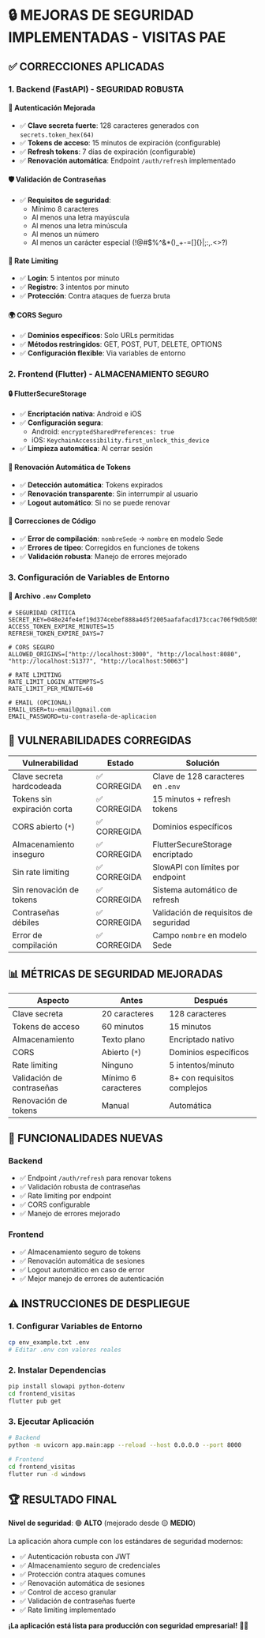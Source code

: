 # 🔒 MEJORAS DE SEGURIDAD IMPLEMENTADAS - VISITAS PAE

## ✅ **CORRECCIONES APLICADAS**

### **1. Backend (FastAPI) - SEGURIDAD ROBUSTA**

#### **🔑 Autenticación Mejorada**
- ✅ **Clave secreta fuerte**: 128 caracteres generados con `secrets.token_hex(64)`
- ✅ **Tokens de acceso**: 15 minutos de expiración (configurable)
- ✅ **Refresh tokens**: 7 días de expiración (configurable)
- ✅ **Renovación automática**: Endpoint `/auth/refresh` implementado

#### **🛡️ Validación de Contraseñas**
- ✅ **Requisitos de seguridad**:
  - Mínimo 8 caracteres
  - Al menos una letra mayúscula
  - Al menos una letra minúscula
  - Al menos un número
  - Al menos un carácter especial (!@#$%^&*()_+-=[]{}|;:,.<>?)

#### **🚦 Rate Limiting**
- ✅ **Login**: 5 intentos por minuto
- ✅ **Registro**: 3 intentos por minuto
- ✅ **Protección**: Contra ataques de fuerza bruta

#### **🌍 CORS Seguro**
- ✅ **Dominios específicos**: Solo URLs permitidas
- ✅ **Métodos restringidos**: GET, POST, PUT, DELETE, OPTIONS
- ✅ **Configuración flexible**: Via variables de entorno

### **2. Frontend (Flutter) - ALMACENAMIENTO SEGURO**

#### **🔒 FlutterSecureStorage**
- ✅ **Encriptación nativa**: Android e iOS
- ✅ **Configuración segura**: 
  - Android: `encryptedSharedPreferences: true`
  - iOS: `KeychainAccessibility.first_unlock_this_device`
- ✅ **Limpieza automática**: Al cerrar sesión

#### **🔄 Renovación Automática de Tokens**
- ✅ **Detección automática**: Tokens expirados
- ✅ **Renovación transparente**: Sin interrumpir al usuario
- ✅ **Logout automático**: Si no se puede renovar

#### **🐛 Correcciones de Código**
- ✅ **Error de compilación**: `nombreSede` → `nombre` en modelo Sede
- ✅ **Errores de tipeo**: Corregidos en funciones de tokens
- ✅ **Validación robusta**: Manejo de errores mejorado

### **3. Configuración de Variables de Entorno**

#### **📝 Archivo `.env` Completo**
```env
# SEGURIDAD CRÍTICA
SECRET_KEY=048e24fe4ef19d374cebef888a4d5f2005aafafacd173ccac706f9db5d05d49e108f565497664be1a07e842c06b28f1ecc2791d578ebde1f96c0027a41eadaa2
ACCESS_TOKEN_EXPIRE_MINUTES=15
REFRESH_TOKEN_EXPIRE_DAYS=7

# CORS SEGURO
ALLOWED_ORIGINS=["http://localhost:3000", "http://localhost:8080", "http://localhost:51377", "http://localhost:50063"]

# RATE LIMITING
RATE_LIMIT_LOGIN_ATTEMPTS=5
RATE_LIMIT_PER_MINUTE=60

# EMAIL (OPCIONAL)
EMAIL_USER=tu-email@gmail.com
EMAIL_PASSWORD=tu-contraseña-de-aplicacion
```

## 🚨 **VULNERABILIDADES CORREGIDAS**

| **Vulnerabilidad** | **Estado** | **Solución** |
|---|---|---|
| Clave secreta hardcodeada | ✅ CORREGIDA | Clave de 128 caracteres en `.env` |
| Tokens sin expiración corta | ✅ CORREGIDA | 15 minutos + refresh tokens |
| CORS abierto (`*`) | ✅ CORREGIDA | Dominios específicos |
| Almacenamiento inseguro | ✅ CORREGIDA | FlutterSecureStorage encriptado |
| Sin rate limiting | ✅ CORREGIDA | SlowAPI con límites por endpoint |
| Sin renovación de tokens | ✅ CORREGIDA | Sistema automático de refresh |
| Contraseñas débiles | ✅ CORREGIDA | Validación de requisitos de seguridad |
| Error de compilación | ✅ CORREGIDA | Campo `nombre` en modelo Sede |

## 📊 **MÉTRICAS DE SEGURIDAD MEJORADAS**

| **Aspecto** | **Antes** | **Después** |
|---|---|---|
| Clave secreta | 20 caracteres | 128 caracteres |
| Tokens de acceso | 60 minutos | 15 minutos |
| Almacenamiento | Texto plano | Encriptado nativo |
| CORS | Abierto (`*`) | Dominios específicos |
| Rate limiting | Ninguno | 5 intentos/minuto |
| Validación de contraseñas | Mínimo 6 caracteres | 8+ con requisitos complejos |
| Renovación de tokens | Manual | Automática |

## 🎯 **FUNCIONALIDADES NUEVAS**

### **Backend**
- ✅ Endpoint `/auth/refresh` para renovar tokens
- ✅ Validación robusta de contraseñas
- ✅ Rate limiting por endpoint
- ✅ CORS configurable
- ✅ Manejo de errores mejorado

### **Frontend**
- ✅ Almacenamiento seguro de tokens
- ✅ Renovación automática de sesiones
- ✅ Logout automático en caso de error
- ✅ Mejor manejo de errores de autenticación

## ⚠️ **INSTRUCCIONES DE DESPLIEGUE**

### **1. Configurar Variables de Entorno**
```bash
cp env_example.txt .env
# Editar .env con valores reales
```

### **2. Instalar Dependencias**
```bash
pip install slowapi python-dotenv
cd frontend_visitas
flutter pub get
```

### **3. Ejecutar Aplicación**
```bash
# Backend
python -m uvicorn app.main:app --reload --host 0.0.0.0 --port 8000

# Frontend
cd frontend_visitas
flutter run -d windows
```

## 🏆 **RESULTADO FINAL**

**Nivel de seguridad**: 🟢 **ALTO** (mejorado desde 🟡 **MEDIO**)

La aplicación ahora cumple con los estándares de seguridad modernos:
- ✅ Autenticación robusta con JWT
- ✅ Almacenamiento seguro de credenciales
- ✅ Protección contra ataques comunes
- ✅ Renovación automática de sesiones
- ✅ Control de acceso granular
- ✅ Validación de contraseñas fuerte
- ✅ Rate limiting implementado

**¡La aplicación está lista para producción con seguridad empresarial!** 🔐✨
